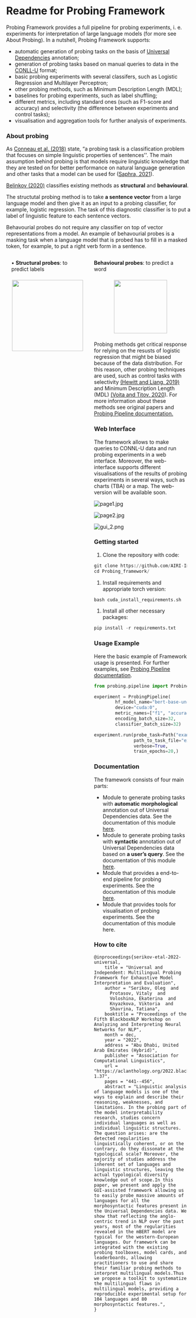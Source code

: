# Readme for Probing Framework

Probing Framework provides a full pipeline for probing experiments, i. e. experiments for interpretation of large language models (for more see About Probing). In a nutshell, Probing Framework supports:

- automatic generation of probing tasks on the basis of [Universal Dependencies](https://universaldependencies.org/) annotation;
- generation of probing tasks based on manual queries to data in the [CONLL-U](https://universaldependencies.org/format.html) format;
- basic probing experiments with several classifers, such as Logistic Regression and Multilayer Perceptron;
- other probing methods, such as Minimum Description Length (MDL);
- baselines for probing experiments, such as label shuffling;
- different metrics, including standard ones (such as F1-score and accuracy) and selectivity (the difference between experiments and control tasks);
- visualisation and aggregation tools for further analysis of experiments.


### About probing

As [Conneau et al. (2018)](https://aclanthology.org/P18-1198/) state, “a probing task is a classification problem that focuses on simple linguistic properties of sentences''. The main assumption behind probing is that models require linguistic knowledge that they are tested on for better performance on natural language generation and other tasks that a model can be used for ([Saphra, 2021](https://era.ed.ac.uk/handle/1842/38154)). 

[Belinkov (2020)](https://aclanthology.org/2020.acl-tutorials.1/) classifies existing methods as **structural** and **behavioural**. 

The structutal probing method is to take **a sentence vector** from a large language model and then give it as an input to a probing classifier, for example, logistic regression. The task of this diagnostic classifier is to put a label of linguistic feature to each sentence vectors.

Behavourial probes do not require any classifier on top of vector representations from a model. An example of behavourial probes is a masking task when a language model that is probed has to fill in a masked token, for example, to put a right verb form in a sentence.

<div style="display: flex; justify-content: space-between;"><div style="width:50%; padding: 0 1em;"><p class="">• <strong>Structural probes</strong>: to predict labels	          </p><figure style="text-align:center; border: none; margin: 1.5em 0; padding: 0; border-radius: 0; text-align: center;"><a href="img/illustartion_1.png"><img style="width:192px" src="img/illustartion_1.png"/></a></figure></div><div style="width:50%; padding: 0 1em;"><p iclass=""><strong>Behavioural probes</strong>: to predict a word</p><p class="">
</p><figure style="text-align:center; border: none; margin: 1.5em 0; padding: 0; border-radius: 0; text-align: center;"><a href="img/illustration_2.png"><img style="width:144px" src="img/illustration_2.png"/></a></figure>

Probing methods get critical response for relying on the resusts of logistic regression that might be biased because of the data distribution. For this reason, other probing techniques are used, such as control tasks with selectivity [(Hewitt and Liang, 2019)](https://aclanthology.org/D19-1275/) and Minimum Description Length (MDL) [(Voita and Titov, 2020](https://aclanthology.org/2020.emnlp-main.14/)). For more information about these methods see original papers and [Probing Pipeline documentation.](https://github.com/AIRI-Institute/Probing_framework/tree/main/probing)

### Web Interface

The framework allows to make queries to CONNL-U data and run probing experiments in a web interface. Moreover, the web-interface supports different visualisations of the results of probing experiments in several ways, such as charts (TBA) or a map. The web-version will be available soon.

![page1.jpg](img/page1.jpg)

![page2.jpg](img/page2.jpg)

![gui_2.png](img/gui_2.png)

### Getting started

1. Clone the repository with code:

```python
git clone https://github.com/AIRI-Institute/Probing_framework
cd Probing_framework/ 
```

1. Install requirements and appropriate torch version:

```python
bash cuda_install_requirements.sh
```

1. Install all other necessary packages:

```python
pip install -r requirements.txt
```

### Usage Example

Here the basic example of Framework usage is presented. For further examples, see [Probing Pipeline documentation](https://github.com/AIRI-Institute/Probing_framework/tree/main/probing).

```python
from probing.pipeline import ProbingPipeline

experiment = ProbingPipeline(
        hf_model_name="bert-base-uncased",
        device="cuda:0",
        metric_names=["f1", "accuracy"],
        encoding_batch_size=32,
        classifier_batch_size=32)

experiment.run(probe_task=Path("example.csv").stem,
               path_to_task_file="example.csv",
               verbose=True,
               train_epochs=20,)
```

### Documentation

The framework consists of four main parts:

- Module to generate probing tasks with **automatic** **morphological** annotation out of Universal Dependencies data. See the documentation of this module [here](https://github.com/AIRI-Institute/Probing_framework/tree/main/probing/ud_parser).
- Module to generate probing tasks with **syntactic** annotation out of Universal Dependencies data based on **a user’s query**. See the documentation of this module [here](https://github.com/AIRI-Institute/Probing_framework/tree/ud_filter/probing/ud_filter).
- Module that provides a end-to-end pipeline for probing experiments. See the documentation of this module [here](https://github.com/AIRI-Institute/Probing_framework/tree/main/probing).
- Module that provides tools for visualisation of probing experiments. See the documentation of this module here.

### How to cite

```
@inproceedings{serikov-etal-2022-universal,
    title = "Universal and Independent: Multilingual Probing Framework for Exhaustive Model Interpretation and Evaluation",
    author = "Serikov, Oleg  and
      Protasov, Vitaly  and
      Voloshina, Ekaterina  and
      Knyazkova, Viktoria  and
      Shavrina, Tatiana",
    booktitle = "Proceedings of the Fifth BlackboxNLP Workshop on Analyzing and Interpreting Neural Networks for NLP",
    month = dec,
    year = "2022",
    address = "Abu Dhabi, United Arab Emirates (Hybrid)",
    publisher = "Association for Computational Linguistics",
    url = "https://aclanthology.org/2022.blackboxnlp-1.37",
    pages = "441--456",
    abstract = "Linguistic analysis of language models is one of the ways to explain and describe their reasoning, weaknesses, and limitations. In the probing part of the model interpretability research, studies concern individual languages as well as individual linguistic structures. The question arises: are the detected regularities linguistically coherent, or on the contrary, do they dissonate at the typological scale? Moreover, the majority of studies address the inherent set of languages and linguistic structures, leaving the actual typological diversity knowledge out of scope.In this paper, we present and apply the GUI-assisted framework allowing us to easily probe massive amounts of languages for all the morphosyntactic features present in the Universal Dependencies data. We show that reflecting the anglo-centric trend in NLP over the past years, most of the regularities revealed in the mBERT model are typical for the western-European languages. Our framework can be integrated with the existing probing toolboxes, model cards, and leaderboards, allowing practitioners to use and share their familiar probing methods to interpret multilingual models.Thus we propose a toolkit to systematize the multilingual flaws in multilingual models, providing a reproducible experimental setup for 104 languages and 80 morphosyntactic features.",
}
```
